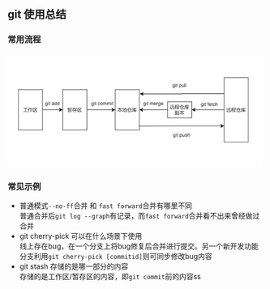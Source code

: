 ## git 使用总结

### 常用流程
![工作流程](./img/常规流程.png)

### 常见示例
* 普通模式`--no-ff`合并 和 `fast forward`合并有哪里不同  
普通合并后`git log --graph`有记录，而`fast forward`合并看不出来曾经做过合并
* git cherry-pick 可以在什么场景下使用  
线上存在bug，在一个分支上将bug修复后合并进行提交。另一个新开发功能分支利用`git cherry-pick [commitid]`则可同步修改bug内容
* git stash 存储的是哪一部分的内容  
存储的是工作区/暂存区的内容，即`git commit`前的内容ss